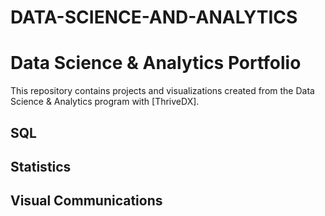 # DATA-SCIENCE-AND-ANALYTICS
# Data Science & Analytics Portfolio
This repository contains projects and visualizations created from the Data Science & Analytics program with [ThriveDX].

## SQL

## Statistics

## Visual Communications
